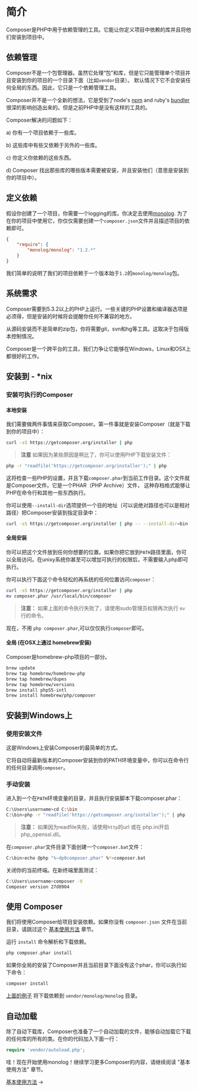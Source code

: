 # 简介

Composer是PHP中用于依赖管理的工具。它能让你定义项目中依赖的库并且将他们安装到项目中。

## 依赖管理

Composer不是一个包管理器。虽然它处理“包”和库，但是它只能管理单个项目并且安装到你的项目的一个目录下面（比如`vendor`目录）。
默认情况下它不会安装任何全局的东西。因此，它只是一个依赖管理工具。

Composer并不是一个全新的想法，它是受到了node's [npm](http://npmjs.org/)
and ruby's [bundler](http://gembundler.com/)很深的影响创造出来的。但是之前PHP中是没有这样的工具的。

Composer解决的问题如下：

a) 你有一个项目依赖于一些库。

b) 这些库中有些又依赖于另外的一些库。

c) 你定义你依赖的这些东西。

d) Composer 找出那些库的哪些版本需要被安装，并且安装他们（意思是安装到你的项目中）。


## 定义依赖

假设你创建了一个项目，你需要一个logging的库。你决定去使用[monolog](https://github.com/Seldaek/monolog).
为了在你的项目中使用它，你仅仅需要创建一个`composer.json`文件并且描述项目的依赖即可。

```json
{
    "require": {
        "monolog/monolog": "1.2.*"
    }
}
```

我们简单的说明了我们的项目依赖于一个版本始于`1.2`的`monolog/monolog`包。

## 系统需求

Composer需要到5.3.2以上的PHP上运行。一些关键的PHP设置和编译器选项是必须得，但是安装的时候将会提醒你任何不兼容的地方。

从源码安装而不是简单的zip包，你将需要git，svn和hg等工具。这取决于包得版本控制情况。

Composer是一个跨平台的工具，我们力争让它能够在Windows，Linux和OSX上都很好的工作。

## 安装到 - *nix

### 安装可执行的Composer

#### 本地安装

我们需要做两件事情来获取Composer。第一件事就是安装Composer（就是下载到你的项目中）：

```sh
curl -sS https://getcomposer.org/installer | php
```

> **注意** 如果因为某些原因是啊比了，你可以使用PHP下载安装文件：

```sh
php -r "readfile('https://getcomposer.org/installer');" | php
```

这将检查一些PHP的设置，并且下载`composer.phar`到当前工作目录。这个文件就是Composer文件。它是一个PHAR（PHP Archive）文件，
这种存档格式能够让PHP在命令行和其他一些东西执行。

你可以使用`--install-dir`选项提供一个目的地址（可以说绝对路径也可以是相对路径）把Composer安装到指定目录中：

```sh
curl -sS https://getcomposer.org/installer | php -- --install-dir=bin
```

#### 全局安装

你可以把这个文件放到任何你想要的位置。如果你把它放到`PATH`路径里面，你可以全局访问。在unixy系统你甚至可以增加可执行的权限后，不需要输入php即可执行。

你可以执行下面这个命令轻松的再系统的任何位置访问`composer`：

```sh
curl -sS https://getcomposer.org/installer | php
mv composer.phar /usr/local/bin/composer
```

> **注意：** 如果上面的命令执行失败了，请使用sudo管理员权限再次执行 `mv` 行的命令。

现在，不用 `php composer.phar`,可以仅仅执行`composer`即可。


#### 全局 (在OSX上通过 homebrew安装)

Composer是homebrew-php项目的一部分。

```sh
brew update
brew tap homebrew/homebrew-php
brew tap homebrew/dupes
brew tap homebrew/versions
brew install php55-intl
brew install homebrew/php/composer
```

## 安装到Windows上

### 使用安装文件

这是Windows上安装Composer的最简单的方式。

它将自动将最新版本的Composer安装到你的PATH环境变量中，你可以在命令行的任何目录调用`composer`。

### 手动安装

进入到一个在`PATH`环境变量的目录，并且执行安装脚本下载composer.phar：

```sh
C:\Users\username>cd C:\bin
C:\bin>php -r "readfile('https://getcomposer.org/installer');" | php
```

> **注意：** 如果因为readfile失败，请使用`http`的url 或在 php.ini开启php_openssl.dll。

在`composer.phar`文件目录下面创建一个`composer.bat`文件：

```sh
C:\bin>echo @php "%~dp0composer.phar" %*>composer.bat
```

关闭你的当前终端。在新终端里面测试：

```sh
C:\Users\username>composer -V
Composer version 27d8904
```

## 使用 Composer

我们将使用Composer给项目安装依赖。如果你没有 `composer.json` 文件在当前目录，请跳过这个 [基本使用方法](01-basic-usage.md) 章节。

运行 `install` 命令解析和下载依赖。

```sh
php composer.phar install
```

如果你全局的安装了Composer并且当前目录下面没有这个phar，你可以执行如下命令：

```sh
composer install
```

[上面的例子](#declaring-dependencies) 将下载依赖到 `vendor/monolog/monolog` 目录。

## 自动加载

除了自动下载库，Composer也准备了一个自动加载的文件，能够自动加载它下载的任何库的所有的类。在你的代码加入下面一行：

```php
require 'vendor/autoload.php';
```

哇！现在开始使用monolog！继续学习更多Composer的内容，请继续阅读 "基本使用方法" 章节。

[基本使用方法](01-basic-usage.md) &rarr;
